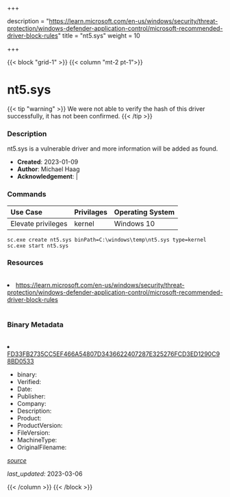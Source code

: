 +++

description = "https://learn.microsoft.com/en-us/windows/security/threat-protection/windows-defender-application-control/microsoft-recommended-driver-block-rules"
title = "nt5.sys"
weight = 10

+++


{{< block "grid-1" >}}
{{< column "mt-2 pt-1">}}




# nt5.sys 


{{< tip "warning" >}}
We were not able to verify the hash of this driver successfully, it has not been confirmed.
{{< /tip >}}




### Description


nt5.sys is a vulnerable driver and more information will be added as found.


- **Created**: 2023-01-09
- **Author**: Michael Haag
- **Acknowledgement**:  | [](https://twitter.com/)

### Commands

| Use Case | Privilages | Operating System | 
|:---- | ---- | ---- |
| Elevate privileges | kernel | Windows 10 |

```
sc.exe create nt5.sys binPath=C:\windows\temp\nt5.sys type=kernel
sc.exe start nt5.sys
```

### Resources
<br>


<li><a href=" https://learn.microsoft.com/en-us/windows/security/threat-protection/windows-defender-application-control/microsoft-recommended-driver-block-rules"> https://learn.microsoft.com/en-us/windows/security/threat-protection/windows-defender-application-control/microsoft-recommended-driver-block-rules</a></li>


<br>


### Binary Metadata
<br>



<li><a href="https://www.virustotal.com/gui/file/FD33FB2735CC5EF466A54807D3436622407287E325276FCD3ED1290C98BD0533">FD33FB2735CC5EF466A54807D3436622407287E325276FCD3ED1290C98BD0533</a></li>



- binary: 
- Verified: 
- Date: 
- Publisher: 
- Company: 
- Description: 
- Product: 
- ProductVersion: 
- FileVersion: 
- MachineType: 
- OriginalFilename: 

[*source*](https://github.com/magicsword-io/LOLDrivers/tree/main/yaml/nt5.sys.yml)

*last_updated:* 2023-03-06


{{< /column >}}
{{< /block >}}
